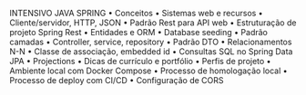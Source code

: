 INTENSIVO JAVA SPRING
• Conceitos
• Sistemas web e recursos
• Cliente/servidor, HTTP, JSON
• Padrão Rest para API web
• Estruturação de projeto Spring Rest
• Entidades e ORM
• Database seeding
• Padrão camadas
• Controller, service, repository
• Padrão DTO
• Relacionamentos N-N
• Classe de associação, embedded id
• Consultas SQL no Spring Data JPA
• Projections
• Dicas de currículo e portfólio
• Perfis de projeto
• Ambiente local com Docker Compose
• Processo de homologação local
• Processo de deploy com CI/CD
• Configuração de CORS
